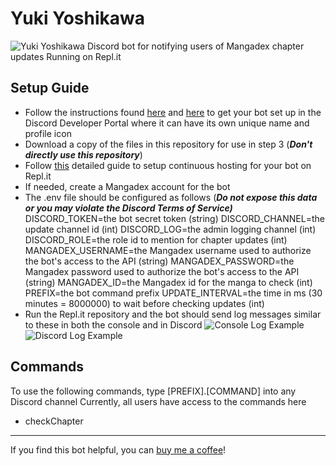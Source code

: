 # Yuki Yoshikawa

![Yuki Yoshikawa](https://i.imgur.com/hoqG1zW.jpg)
Discord bot for notifying users of Mangadex chapter updates
Running on Repl.it

## Setup Guide

 - Follow the instructions found [here](https://discordjs.guide/preparations/setting-up-a-bot-application.html#creating-your-bot) and [here](https://discordjs.guide/preparations/adding-your-bot-to-servers.html) to get your bot set up in the Discord Developer Portal where it can have its own unique name and profile icon
 - Download a copy of the files in this repository for use in step 3 (***Don't directly use this repository***)
 - Follow [this](https://anidiots.guide/hosting/repl) detailed guide to setup continuous hosting for your bot on Repl.it 
 - If needed, create a Mangadex account for the bot
 - The .env file should be configured as follows (***Do not expose this data or you may violate the Discord Terms of Service)***
	DISCORD_TOKEN=the bot secret token (string)
	DISCORD_CHANNEL=the update channel id (int)
	DISCORD_LOG=the admin logging channel (int)
	DISCORD_ROLE=the role id to mention for chapter updates (int)
	MANGADEX_USERNAME=the Mangadex username used to authorize the bot's access to the API (string)
	MANGADEX_PASSWORD=the Mangadex password used to authorize the bot's access to the API (string)
	MANGADEX_ID=the Mangadex id for the manga to check (int)
	PREFIX=the bot command prefix
	UPDATE_INTERVAL=the time in ms (30 minutes = 8000000)  to wait before checking updates (int)
 - Run the Repl.it repository and the bot should send log messages similar to these in both the console and in Discord
![Console Log Example](https://i.imgur.com/85MQtLi.png)	 ![Discord Log Example](https://i.imgur.com/BVlng3W.png)
## Commands
To use the following commands, type [PREFIX].[COMMAND] into any Discord channel
Currently, all users have access to the commands here 
 - checkChapter
---
If you find this bot helpful, you can [buy me a coffee](https://www.buymeacoffee.com/doongs)!

